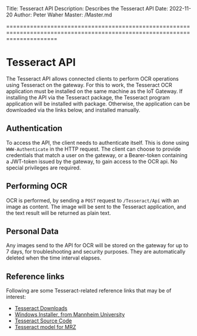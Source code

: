 Title: Tesseract API
Description: Describes the Tesseract API
Date: 2022-11-20
Author: Peter Waher
Master: /Master.md

===========================================================================================================================

Tesseract API
=============================

The Tesseract API allows connected clients to perform OCR operations using Tesseract on the gateway. For this to work,
the Tesseract OCR application must be installed on the same machine as the IoT Gateway. If installing the API via the
Tesseract package, the Tesseract program application will be installed with package. Otherwise, the application can be
downloaded via the links below, and installed manually.

Authentication
----------------

To access the API, the client needs to authenticate itself. This is done using `WWW-Authenticate` in the HTTP request.
The client can choose to provide credentials that match a user on the gateway, or a Bearer-token containing a JWT-token
issued by the gateway, to gain access to the OCR api. No special privileges are required.

Performing OCR
----------------

OCR is performed, by sending a `POST` request to `/Tesseract/Apí` with an image as content. The image will be sent to
the Tesseract application, and the text result will be returned as plain text.

Personal Data
----------------

Any images send to the API for OCR will be stored on the gateway for up to 7 days, for troubleshooting and security
purposes. They are automatically deleted when the time interval elapses.


Reference links
------------------

Following are some Tesseract-related reference links that may be of interest:

* [Tesseract Downloads](https://tesseract-ocr.github.io/tessdoc/Downloads.html)
* [Windows Installer, from Mannheim University](https://github.com/UB-Mannheim/tesseract/wiki)
* [Tesseract Source Code](https://github.com/tesseract-ocr/)
* [Tesseract model for MRZ](https://github.com/DoubangoTelecom/tesseractMRZ)